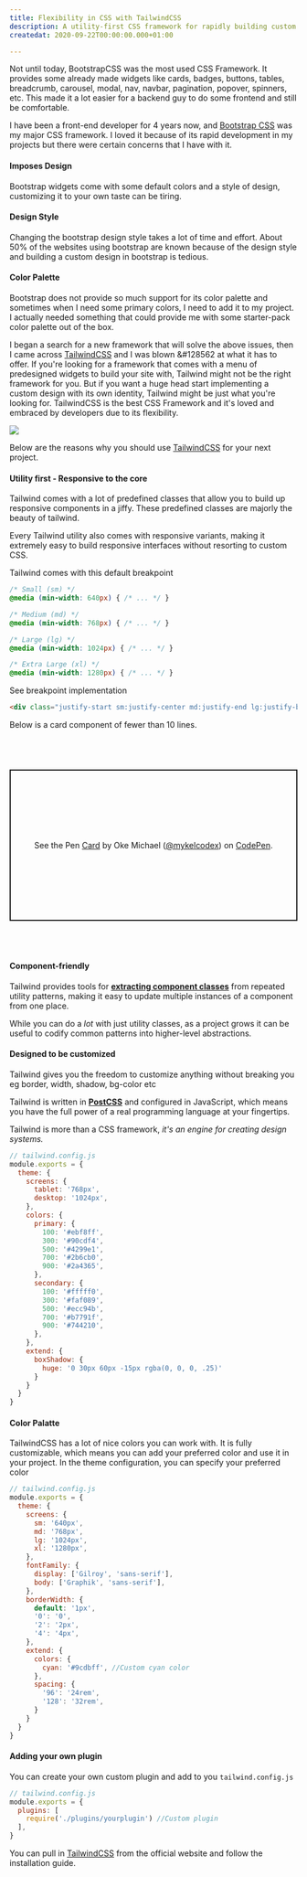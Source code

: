 ```yaml
---
title: Flexibility in CSS with TailwindCSS
description: A utility-first CSS framework for rapidly building custom designs.
createdat: 2020-09-22T00:00:00.000+01:00

---
```

Not until today, BootstrapCSS was the most used CSS Framework. It provides some already made widgets like cards, badges, buttons, tables, breadcrumb, carousel, modal, nav, navbar, pagination, popover, spinners, etc. This made it a lot easier for a backend guy to do some frontend and still be comfortable.

I have been a front-end developer for 4 years now, and [Bootstrap CSS](https://getbootstrap.com "BootstrapCSS")  was my major CSS framework. I loved it because of its rapid development in my projects but there were certain concerns that I have with it.

#### **Imposes Design**

Bootstrap widgets come with some default colors and a style of design, customizing it to your own taste can be tiring.

#### **Design Style**

Changing the bootstrap design style takes a lot of time and effort.  About 50% of the websites using bootstrap are known because of the design style and building a custom design in bootstrap is tedious.

#### **Color Palette**

Bootstrap does not provide so much support for its color palette and sometimes when I need some primary colors, I need to add it to my project. I actually needed something that could provide me with some starter-pack color palette out of the box.

I began a search for a new framework that will solve the above issues, then I came across [TailwindCSS](https://tailwindcss.com/ "Tailwindcss") and I was blown &#128562 at what it has to offer. If you're looking for a framework that comes with a menu of predesigned widgets to build your site with, Tailwind might not be the right framework for you. But if you want a huge head start implementing a custom design with its own identity, Tailwind might be just what you're looking for. TailwindCSS is the best CSS Framework and it's loved and embraced by developers due to its flexibility.

![](https://dotdev.co/wp-content/uploads/2019/06/stateofcss2019.png)

Below are the reasons why you should use [TailwindCSS](https://tailwindcss.com "Tailwindcss") for your next project.

#### **Utility first - Responsive to the core**

Tailwind comes with a lot of predefined classes that allow you to build up responsive components in a jiffy. These predefined classes are majorly the beauty of tailwind.

Every Tailwind utility also comes with responsive variants, making it extremely easy to build responsive interfaces without resorting to custom CSS.

Tailwind comes with this default breakpoint

```css
/* Small (sm) */
@media (min-width: 640px) { /* ... */ }

/* Medium (md) */
@media (min-width: 768px) { /* ... */ }

/* Large (lg) */
@media (min-width: 1024px) { /* ... */ }

/* Extra Large (xl) */
@media (min-width: 1280px) { /* ... */ }
```

See breakpoint implementation

```html
<div class="justify-start sm:justify-center md:justify-end lg:justify-between xl:justify-around"></div>
```

Below is a card component of fewer than 10 lines.

<p class="codepen" data-height="265" data-theme-id="dark" data-default-tab="html,result" data-user="mykelcodex" data-slug-hash="QWEWbRY" style="height: 265px; box-sizing: border-box; display: flex; align-items: center; justify-content: center; border: 2px solid; margin: 5em 0; padding: 1em;" data-pen-title="Card">
  <span>See the Pen <a href="https://codepen.io/mykelcodex/pen/QWEWbRY">
  Card</a> by Oke Michael  (<a href="https://codepen.io/mykelcodex">@mykelcodex</a>)
  on <a href="https://codepen.io">CodePen</a>.</span>
</p>
<script async src="https://static.codepen.io/assets/embed/ei.js"></script>

#### **Component-friendly**

Tailwind provides tools for [**extracting component classes**](https://tailwindcss.com/docs/extracting-components) from repeated utility patterns, making it easy to update multiple instances of a component from one place.

While you can do a _lot_ with just utility classes, as a project grows it can be useful to codify common patterns into higher-level abstractions.

#### **Designed to be customized**

Tailwind gives you the freedom to customize anything without breaking you eg border, width, shadow, bg-color etc

Tailwind is written in [**PostCSS**](http://postcss.org/) and configured in JavaScript, which means you have the full power of a real programming language at your fingertips.

Tailwind is more than a CSS framework, _it's an engine for creating design systems._

```js
// tailwind.config.js
module.exports = {
  theme: {
    screens: {
      tablet: '768px',
      desktop: '1024px',
    },
    colors: {
      primary: {
        100: '#ebf8ff',
        300: '#90cdf4',
        500: '#4299e1',
        700: '#2b6cb0',
        900: '#2a4365',
      },
      secondary: {
        100: '#fffff0',
        300: '#faf089',
        500: '#ecc94b',
        700: '#b7791f',
        900: '#744210',
      },
    },
    extend: {
      boxShadow: {
        huge: '0 30px 60px -15px rgba(0, 0, 0, .25)'
      }
    }
  }
}
```

#### **Color Palatte**

TailwindCSS has a lot of nice colors you can work with. It is fully customizable, which means you can add your preferred color and use it in your project. In the theme configuration, you can specify your preferred color

```js
// tailwind.config.js
module.exports = {
  theme: {
    screens: {
      sm: '640px',
      md: '768px',
      lg: '1024px',
      xl: '1280px',
    },
    fontFamily: {
      display: ['Gilroy', 'sans-serif'],
      body: ['Graphik', 'sans-serif'],
    },
    borderWidth: {
      default: '1px',
      '0': '0',
      '2': '2px',
      '4': '4px',
    },
    extend: {
      colors: {
        cyan: '#9cdbff', //Custom cyan color
      },
      spacing: {
        '96': '24rem',
        '128': '32rem',
      }
    }
  }
}
```

#### **Adding your own plugin**

You can create your own custom plugin and add to you `tailwind.config.js`

```js
// tailwind.config.js
module.exports = {
  plugins: [
    require('./plugins/yourplugin') //Custom plugin
  ],
}
```

You can pull in [TailwindCSS](https://tailwindcss.com/docs/installation "Tailwind Docs") from the official website and follow the installation guide.